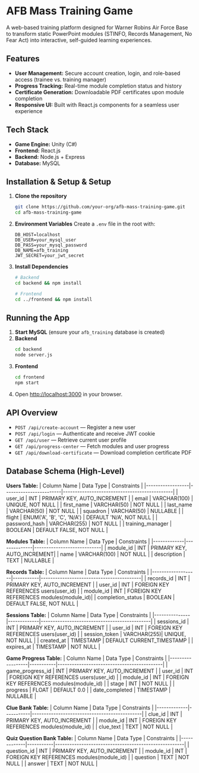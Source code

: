 # AFB Mass Training Game

A web-based training platform designed for Warner Robins Air Force Base to transform static PowerPoint modules (STINFO, Records Management, No Fear Act) into interactive, self-guided learning experiences.

## Features
- **User Management:** Secure account creation, login, and role-based access (trainee vs. training manager)
- **Progress Tracking:** Real-time module completion status and history
- **Certificate Generation:** Downloadable PDF certificates upon module completion
- **Responsive UI:** Built with React.js components for a seamless user experience

## Tech Stack
- **Game Engine:** Unity (C#)
- **Frontend:** React.js
- **Backend:** Node.js + Express
- **Database:** MySQL

## Installation & Setup & Setup
1. **Clone the repository**
   ```bash
   git clone https://github.com/your-org/afb-mass-training-game.git
   cd afb-mass-training-game
   ```
2. **Environment Variables**
   Create a `.env` file in the root with:
   ```env
   DB_HOST=localhost
   DB_USER=your_mysql_user
   DB_PASS=your_mysql_password
   DB_NAME=afb_training
   JWT_SECRET=your_jwt_secret
   ```
3. **Install Dependencies**
   ```bash
   # Backend
   cd backend && npm install

   # Frontend
   cd ../frontend && npm install
   ```

## Running the App
1. **Start MySQL** (ensure your `afb_training` database is created)
2. **Backend**
   ```bash
   cd backend
   node server.js
   ```
3. **Frontend**
   ```bash
   cd frontend
   npm start
   ```
4. Open [http://localhost:3000](http://localhost:3000) in your browser.

## API Overview
- `POST /api/create-account` — Register a new user
- `POST /api/login` — Authenticate and receive JWT cookie
- `GET /api/user` — Retrieve current user profile
- `GET /api/progress-center` — Fetch modules and user progress
- `GET /api/download-certificate` — Download completion certificate PDF

## Database Schema (High-Level)

**Users Table:**
| Column Name      | Data Type              | Constraints                                  |
|------------------|------------------------|----------------------------------------------|
| user_id          | INT                    | PRIMARY KEY, AUTO_INCREMENT                  |
| email            | VARCHAR(100)           | UNIQUE, NOT NULL                             |
| first_name       | VARCHAR(50)            | NOT NULL                                     |
| last_name        | VARCHAR(50)            | NOT NULL                                     |
| squadron         | VARCHAR(50)            | NULLABLE                                     |
| flight           | ENUM('A', 'B', 'C', 'N/A') | DEFAULT 'N/A', NOT NULL               |
| password_hash    | VARCHAR(255)           | NOT NULL                                     |
| training_manager | BOOLEAN                | DEFAULT FALSE, NOT NULL                      |

**Modules Table:**
| Column Name | Data Type    | Constraints                |
|-------------|--------------|----------------------------|
| module_id   | INT          | PRIMARY KEY, AUTO_INCREMENT|
| name        | VARCHAR(100) | NOT NULL                   |
| description | TEXT         | NULLABLE                   |

**Records Table:**
| Column Name       | Data Type | Constraints                              |
|-------------------|-----------|------------------------------------------|
| records_id        | INT       | PRIMARY KEY, AUTO_INCREMENT              |
| user_id           | INT       | FOREIGN KEY REFERENCES users(user_id)    |
| module_id         | INT       | FOREIGN KEY REFERENCES modules(module_id)|
| completion_status | BOOLEAN   | DEFAULT FALSE, NOT NULL                 |

**Sessions Table:**
| Column Name   | Data Type   | Constraints                                  |
|---------------|-------------|----------------------------------------------|
| sessions_id   | INT         | PRIMARY KEY, AUTO_INCREMENT                  |
| user_id       | INT         | FOREIGN KEY REFERENCES users(user_id)        |
| session_token | VARCHAR(255)| UNIQUE, NOT NULL                             |
| created_at    | TIMESTAMP   | DEFAULT CURRENT_TIMESTAMP                   |
| expires_at    | TIMESTAMP   | NOT NULL                                     |

**Game Progress Table:**
| Column Name      | Data Type | Constraints                                |
|------------------|-----------|--------------------------------------------|
| game_progress_id | INT       | PRIMARY KEY, AUTO_INCREMENT                |
| user_id          | INT       | FOREIGN KEY REFERENCES users(user_id)      |
| module_id        | INT       | FOREIGN KEY REFERENCES modules(module_id)  |
| stage            | INT       | NOT NULL                                   |
| progress         | FLOAT     | DEFAULT 0.0                                |
| date_completed   | TIMESTAMP | NULLABLE                                   |

**Clue Bank Table:**
| Column Name | Data Type | Constraints                                  |
|-------------|-----------|----------------------------------------------|
| clue_id     | INT       | PRIMARY KEY, AUTO_INCREMENT                  |
| module_id   | INT       | FOREIGN KEY REFERENCES modules(module_id)    |
| clue_text   | TEXT      | NOT NULL                                     |

**Quiz Question Bank Table:**
| Column Name | Data Type | Constraints                                          |
|-------------|-----------|------------------------------------------------------|
| question_id | INT       | PRIMARY KEY, AUTO_INCREMENT                          |
| module_id   | INT       | FOREIGN KEY REFERENCES modules(module_id)            |
| question    | TEXT      | NOT NULL                                             |
| answer      | TEXT      | NOT NULL                                             |
